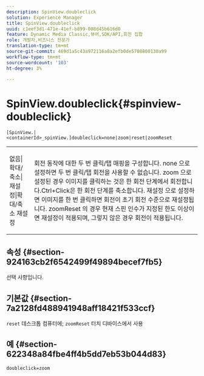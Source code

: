 ```yaml
---
description: SpinView.doubleclick
solution: Experience Manager
title: SpinView.doubleclick
uuid: c1eef3d1-471e-41ef-b899-008d45b616d0
feature: Dynamic Media Classic,뷰어,SDK/API,회전 집합
role: 개발자,비즈니스 전문가
translation-type: tm+mt
source-git-commit: 469d1a5c43a972116a8a2efb0de5708800130a99
workflow-type: tm+mt
source-wordcount: '103'
ht-degree: 3%

---
```



# SpinView.doubleclick{#spinview-doubleclick}

`[SpinView.|<containerId>_spinView.]doubleclick=none|zoom|reset|zoomReset`

<table id="table_E314540D347D47699C04EB80D20C0721"> 
 <tbody> 
  <tr> 
   <td colname="col1"> <p> <span class="codeph"> 없음|확대/축소|재설정|확대/축소 재설정  </span> </p> </td> 
   <td colname="col2"> <p> 회전 동작에 대한 두 번 클릭/탭 매핑을 구성합니다. <span class="codeph"> none </span>으로 설정하면 두 번 클릭/탭 회전을 사용할 수 없습니다. <span class="codeph"> zoom </span>으로 설정된 경우 이미지를 클릭하는 것은 한 회전 단계에서 회전합니다.Ctrl+Click은 한 회전 단계를 축소합니다. <span class="codeph"> 재설정 </span>으로 설정하면 이미지를 한 번 클릭하면 회전이 초기 회전 수준으로 재설정됩니다. <span class="codeph"> zoomReset </span>의 경우 현재 스핀 인수가 지정된 한도 이상이면 재설정이 적용되며, 그렇지 않은 경우 회전이 적용됩니다. </p> </td> 
  </tr> 
 </tbody> 
</table>

## 속성 {#section-924163cb2f6542499f49894becef7fb5}

선택 사항입니다.

## 기본값 {#section-7a2128fd488941948aff18421f533ccf}

`reset` 데스크톱 컴퓨터에; `zoomReset` 터치 디바이스에서 사용

## 예 {#section-622348a84fbe4ff4b5dd7eb53b044d83}

`doubleclick=zoom`
